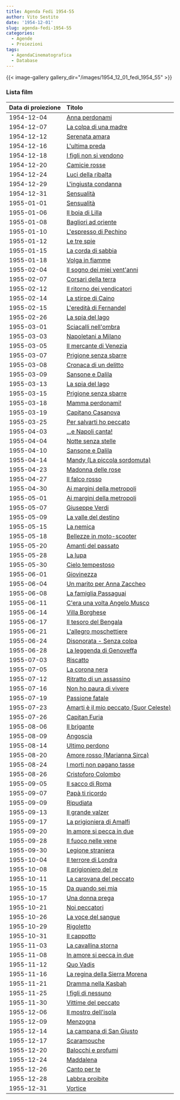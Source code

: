 ```yaml
---
title: Agenda Fedi 1954-55
author: Vito Sestito
date: '1954-12-01'
slug: agenda-fedi-1954-55
categories:
  - Agende
  - Proiezioni
tags:
  - AgendaCinematografica
  - Database
---
```

{{< image-gallery gallery_dir="/images/1954_12_01_fedi_1954_55" >}}

### Lista film

|Data di proiezione |Titolo                                 |
|:------------------|:--------------------------------------|
|1954-12-04         |[Anna perdonami](https://www.imdb.com/title/tt0045509/)|
|1954-12-07         |[La colpa di una madre](https://www.imdb.com/title/tt0044508/)|
|1954-12-12         |[Serenata amara](https://www.imdb.com/title/tt0045141/)|
|1954-12-16         |[L'ultima preda](https://www.imdb.com/title/tt0043090/)|
|1954-12-18         |[I figli non si vendono](https://www.imdb.com/title/tt0044615/)|
|1954-12-20         |[Camicie rosse](https://www.imdb.com/title/tt0044467/)|
|1954-12-24         |[Luci della ribalta](https://www.imdb.com/title/tt0044837/)|
|1954-12-29         |[L'ingiusta condanna](https://www.imdb.com/title/tt0044748/)|
|1954-12-31         |[Sensualità](https://www.imdb.com/title/tt0045138/)|
|1955-01-01         |[Sensualità](https://www.imdb.com/title/tt0045138/)|
|1955-01-06         |[Il boia di Lilla](https://www.imdb.com/title/tt0044433/)|
|1955-01-08         |[Bagliori ad oriente](https://www.imdb.com/title/tt0046427/)|
|1955-01-10         |[L'espresso di Pechino](https://www.imdb.com/title/tt0043912/)|
|1955-01-12         |[Le tre spie](https://www.imdb.com/title/tt0028767/)|
|1955-01-15         |[La corda di sabbia](https://www.imdb.com/title/tt0041822/)|
|1955-01-18         |[Volga in fiamme](https://www.imdb.com/title/tt0142969/)|
|1955-02-04         |[Il sogno dei miei vent'anni](https://www.imdb.com/title/tt0044782/)|
|1955-02-07         |[Corsari della terra](https://www.imdb.com/title/tt0039994/)|
|1955-02-12         |[Il ritorno dei vendicatori](https://www.imdb.com/title/tt0045539/)|
|1955-02-14         |[La stirpe di Caino](https://www.imdb.com/title/tt0041218/)|
|1955-02-15         |[L'eredità di Fernandel](https://www.imdb.com/title/tt0040114/)|
|1955-02-26         |[La spia del lago](https://www.imdb.com/title/tt0042310/)|
|1955-03-01         |[Sciacalli nell'ombra](https://www.imdb.com/title/tt0043938/)|
|1955-03-03         |[Napoletani a Milano](https://www.imdb.com/title/tt0046120/)|
|1955-03-05         |[Il mercante di Venezia](https://www.imdb.com/title/tt0044885/)|
|1955-03-07         |[Prigione senza sbarre](https://www.imdb.com/title/tt0160699/)|
|1955-03-08         |[Cronaca di un delitto](https://www.imdb.com/title/tt0046880/)|
|1955-03-09         |[Sansone e Dalila](https://www.imdb.com/title/tt0041838/)|
|1955-03-13         |[La spia del lago](https://www.imdb.com/title/tt0042310/)|
|1955-03-15         |[Prigione senza sbarre](https://www.imdb.com/title/tt0160699/)|
|1955-03-18         |[Mamma perdonami!](https://www.imdb.com/title/tt0047208/)|
|1955-03-19         |[Capitano Casanova](https://www.imdb.com/title/tt0040075/)|
|1955-03-25         |[Per salvarti ho peccato](https://www.imdb.com/title/tt0046177/)|
|1955-04-03         |[...e Napoli canta!](https://www.imdb.com/title/tt0045715/)|
|1955-04-04         |[Notte senza stelle](https://www.imdb.com/title/tt0043855/)|
|1955-04-10         |[Sansone e Dalila](https://www.imdb.com/title/tt0041838/)|
|1955-04-14         |[Mandy (La piccola sordomuta)](https://www.imdb.com/title/tt0045654/)|
|1955-04-23         |[Madonna delle rose](https://www.imdb.com/title/tt0047202/)|
|1955-04-27         |[Il falco rosso](https://www.imdb.com/title/tt0041344/)|
|1955-04-30         |[Ai margini della metropoli](https://www.imdb.com/title/tt0044338/)|
|1955-05-01         |[Ai margini della metropoli](https://www.imdb.com/title/tt0044338/)|
|1955-05-07         |[Giuseppe Verdi](https://www.imdb.com/title/tt0045821/)|
|1955-05-09         |[La valle del destino](https://www.imdb.com/title/tt0038213/)|
|1955-05-15         |[La nemica](https://www.imdb.com/title/tt0044959/)|
|1955-05-18         |[Bellezze in moto-scooter](https://www.imdb.com/title/tt0044411/)|
|1955-05-20         |[Amanti del passato](https://www.imdb.com/title/tt0045500/)|
|1955-05-28         |[La lupa](https://www.imdb.com/title/tt0044858/)|
|1955-05-30         |[Cielo tempestoso](https://www.imdb.com/title/tt0042333/)|
|1955-06-01         |[Giovinezza](https://www.imdb.com/title/tt0044661/)|
|1955-06-04         |[Un marito per Anna Zaccheo](https://www.imdb.com/title/tt0046046/)|
|1955-06-08         |[La famiglia Passaguai](https://www.imdb.com/title/tt0043520/)|
|1955-06-11         |[C'era una volta Angelo Musco](https://www.imdb.com/title/tt0045587/)|
|1955-06-14         |[Villa Borghese](https://www.imdb.com/title/tt0046518/)|
|1955-06-17         |[Il tesoro del Bengala](https://www.imdb.com/title/tt0046413/)|
|1955-06-21         |[L'allegro moschettiere](https://www.imdb.com/title/tt0041228/)|
|1955-06-24         |[Disonorata - Senza colpa](https://www.imdb.com/title/tt0045692/)|
|1955-06-28         |[La leggenda di Genoveffa](https://www.imdb.com/title/tt0043731/)|
|1955-07-03         |[Riscatto](https://www.imdb.com/title/tt0046244/)|
|1955-07-05         |[La corona nera](https://www.imdb.com/title/tt0042346/)|
|1955-07-12         |[Ritratto di un assassino](https://www.imdb.com/title/tt0041763/)|
|1955-07-16         |[Non ho paura di vivere](https://www.imdb.com/title/tt0044975/)|
|1955-07-19         |[Passione fatale](https://www.imdb.com/title/tt0198894/)|
|1955-07-23         |[Amarti è il mio peccato (Suor Celeste)](https://www.imdb.com/title/tt0045501/)|
|1955-07-26         |[Capitan Furia](https://www.imdb.com/title/tt0031137/)|
|1955-08-06         |[Il brigante](https://www.imdb.com/title/tt0045595/)|
|1955-08-09         |[Angoscia](https://www.imdb.com/title/tt0036855/)|
|1955-08-14         |[Ultimo perdono](https://www.imdb.com/title/tt0214230/)|
|1955-08-20         |[Amore rosso (Marianna Sirca)](https://www.imdb.com/title/tt0044349/)|
|1955-08-24         |[I morti non pagano tasse](https://www.imdb.com/title/tt0044922/)|
|1955-08-26         |[Cristoforo Colombo](https://www.imdb.com/title/tt0041247/)|
|1955-09-05         |[Il sacco di Roma](https://www.imdb.com/title/tt0046263/)|
|1955-09-07         |[Papà ti ricordo](https://www.imdb.com/title/tt0045008/)|
|1955-09-09         |[Ripudiata](https://www.imdb.com/title/tt0047418/)|
|1955-09-13         |[Il grande valzer](https://www.imdb.com/title/tt0030202/)|
|1955-09-17         |[La prigioniera di Amalfi](https://www.imdb.com/title/tt0046206/)|
|1955-09-20         |[In amore si pecca in due](https://www.imdb.com/title/tt0045908/)|
|1955-09-28         |[Il fuoco nelle vene](https://www.imdb.com/title/tt0045798/)|
|1955-09-30         |[Legione straniera](https://www.imdb.com/title/tt0044834/)|
|1955-10-04         |[Il terrore di Londra](https://www.imdb.com/title/tt0044725/)|
|1955-10-08         |[Il prigioniero del re](https://www.imdb.com/title/tt0047364/)|
|1955-10-11         |[La carovana del peccato](https://www.imdb.com/title/tt0044485/)|
|1955-10-15         |[Da quando sei mia](https://www.imdb.com/title/tt0044402/)|
|1955-10-17         |[Una donna prega](https://www.imdb.com/title/tt0168694/)|
|1955-10-21         |[Noi peccatori](https://www.imdb.com/title/tt0044973/)|
|1955-10-26         |[La voce del sangue](https://www.imdb.com/title/tt0045298/)|
|1955-10-29         |[Rigoletto](https://www.imdb.com/title/tt0038882/)|
|1955-10-31         |[Il cappotto](https://www.imdb.com/title/tt0044474/)|
|1955-11-03         |[La cavallina storna](https://www.imdb.com/title/tt0045615/)|
|1955-11-08         |[In amore si pecca in due](https://www.imdb.com/title/tt0045908/)|
|1955-11-12         |[Quo Vadis](https://www.imdb.com/title/tt0043949/)|
|1955-11-16         |[La regina della Sierra Morena](https://www.imdb.com/title/tt0041324/)|
|1955-11-21         |[Dramma nella Kasbah](https://www.imdb.com/title/tt0045705/)|
|1955-11-25         |[I figli di nessuno](https://www.imdb.com/title/tt0043532/)|
|1955-11-30         |[Vittime del peccato](https://www.imdb.com/title/tt0043115/)|
|1955-12-06         |[Il mostro dell'isola](https://www.imdb.com/title/tt0046097/)|
|1955-12-09         |[Menzogna](https://www.imdb.com/title/tt0044898/)|
|1955-12-14         |[La campana di San Giusto](https://www.imdb.com/title/tt0046818/)|
|1955-12-17         |[Scaramouche](https://www.imdb.com/title/tt0045125/)|
|1955-12-20         |[Balocchi e profumi](https://www.imdb.com/title/tt0045536/)|
|1955-12-24         |[Maddalena](https://www.imdb.com/title/tt0046023/)|
|1955-12-26         |[Canto per te](https://www.imdb.com/title/tt0045596/)|
|1955-12-28         |[Labbra proibite](https://www.imdb.com/title/tt0045981/)|
|1955-12-31         |[Vortice](https://www.imdb.com/title/tt0046525/)|

